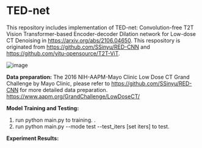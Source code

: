 # TED-net
This repository includes implementation of TED-net: Convolution-free T2T Vision Transformer-based Encoder-decoder Dilation network for Low-dose CT Denoising in https://arxiv.org/abs/2106.04650. This respository is originated from https://github.com/SSinyu/RED-CNN and https://github.com/yitu-opensource/T2T-ViT.

![image](https://user-images.githubusercontent.com/23077770/130271382-15a2c5d7-b456-4537-95f2-f2870484fbfd.png)

**Data preparation:**
The 2016 NIH-AAPM-Mayo Clinic Low Dose CT Grand Challenge by Mayo Clinic, please refer to https://github.com/SSinyu/RED-CNN for more detailed data preparation. 
https://www.aapm.org/GrandChallenge/LowDoseCT/

**Model Training and Testing:**
1. run python main.py to training. .
2. run python main.py --mode test --test_iters [set iters] to test.

**Experiment Results:**

